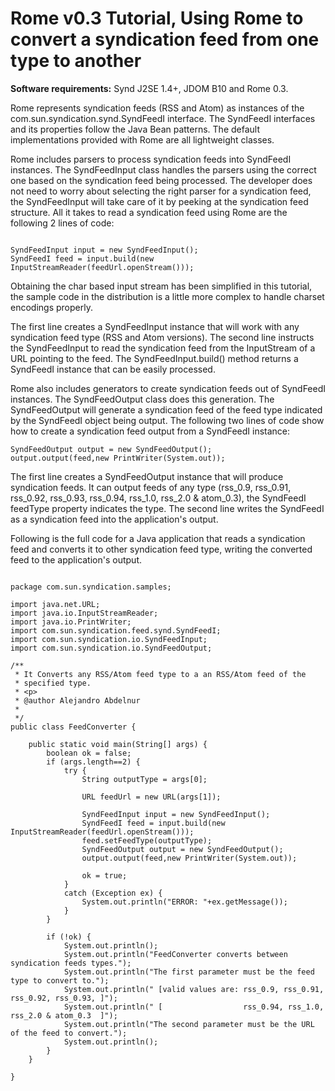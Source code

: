 # Rome v0.3 Tutorial, Using Rome to convert a syndication feed from one type to another


**Software requirements:** Synd J2SE 1.4\+, JDOM B10 and Rome 0.3.



Rome represents syndication feeds (RSS and Atom) as instances of the com.sun.syndication.synd.SyndFeedI interface. The SyndFeedI interfaces and its properties follow the Java Bean patterns. The default implementations provided with Rome are all lightweight classes.



Rome includes parsers to process syndication feeds into SyndFeedI instances. The SyndFeedInput class handles the parsers using the correct one based on the syndication feed being processed. The developer does not need to worry about selecting the right parser for a syndication feed, the SyndFeedInput will take care of it by peeking at the syndication feed structure. All it takes to read a syndication feed using Rome are the following 2 lines of code:



```

SyndFeedInput input = new SyndFeedInput();
SyndFeedI feed = input.build(new InputStreamReader(feedUrl.openStream()));

```


Obtaining the char based input stream has been simplified in this tutorial, the sample code in the distribution is a little more complex to handle charset encodings properly.



The first line creates a SyndFeedInput instance that will work with any syndication feed type (RSS and Atom versions). The second line instructs the SyndFeedInput to read the syndication feed from the InputStream of a URL pointing to the feed. The SyndFeedInput.build() method returns a SyndFeedI instance that can be easily processed.



Rome also includes generators to create syndication feeds out of SyndFeedI instances. The SyndFeedOutput class does this generation. The SyndFeedOutput will generate a syndication feed of the feed type indicated by the SyndFeedI object being output. The following two lines of code show how to create a syndication feed output from a SyndFeedI instance:



```
SyndFeedOutput output = new SyndFeedOutput();
output.output(feed,new PrintWriter(System.out));

```


The first line creates a SyndFeedOutput instance that will produce syndication feeds. It can output feeds of any type (rss\_0.9, rss\_0.91, rss\_0.92, rss\_0.93, rss\_0.94, rss\_1.0, rss\_2.0 & atom\_0.3), the SyndFeedI feedType property indicates the type. The second line writes the SyndFeedI as a syndication feed into the application's output.



Following is the full code for a Java application that reads a syndication feed and converts it to other syndication feed type, writing the converted feed to the application's output.



```

package com.sun.syndication.samples;

import java.net.URL;
import java.io.InputStreamReader;
import java.io.PrintWriter;
import com.sun.syndication.feed.synd.SyndFeedI;
import com.sun.syndication.io.SyndFeedInput;
import com.sun.syndication.io.SyndFeedOutput;

/**
 * It Converts any RSS/Atom feed type to a an RSS/Atom feed of the
 * specified type.
 * <p>
 * @author Alejandro Abdelnur
 *
 */
public class FeedConverter {

    public static void main(String[] args) {
        boolean ok = false;
        if (args.length==2) {
            try {
                String outputType = args[0];

                URL feedUrl = new URL(args[1]);

                SyndFeedInput input = new SyndFeedInput();
                SyndFeedI feed = input.build(new InputStreamReader(feedUrl.openStream()));
                feed.setFeedType(outputType);
                SyndFeedOutput output = new SyndFeedOutput();
                output.output(feed,new PrintWriter(System.out));

                ok = true;
            }
            catch (Exception ex) {
                System.out.println("ERROR: "+ex.getMessage());
            }
        }

        if (!ok) {
            System.out.println();
            System.out.println("FeedConverter converts between syndication feeds types.");
            System.out.println("The first parameter must be the feed type to convert to.");
            System.out.println(" [valid values are: rss_0.9, rss_0.91, rss_0.92, rss_0.93, ]");
            System.out.println(" [                  rss_0.94, rss_1.0, rss_2.0 & atom_0.3  ]");
            System.out.println("The second parameter must be the URL of the feed to convert.");
            System.out.println();
        }
    }

}

```
